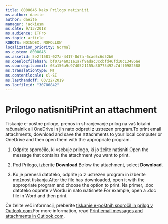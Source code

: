 ```yaml
---
title: 8000046 kako Prilogo natisniti
ms.author: daeite
author: daeite
manager: jackiesm
ms.date: 9/13/2018
ms.audience: ITPro
ms.topic: article
ROBOTS: NOINDEX, NOFOLLOW
localization_priority: Normal
ms.custom: 8000046
ms.assetid: 5e2f1581-027a-4417-8d7a-6cae5c6d52b6
ms.openlocfilehash: bf0724a031e1a7f9adac3ccbfd46fd10c13486ae
ms.sourcegitcommit: 03a156a9c9740521155a30775492c7dff0982588
ms.translationtype: MT
ms.contentlocale: sl-SI
ms.lasthandoff: 03/22/2019
ms.locfileid: "30786842"
---
```

# <a name="print-an-attachment"></a><span data-ttu-id="dd6ed-102">Prilogo natisniti</span><span class="sxs-lookup"><span data-stu-id="dd6ed-102">Print an attachment</span></span>

<span data-ttu-id="dd6ed-103">Tiskanje e-poštne priloge, prenos in shranjevanje prilog na vaš lokalni računalnik ali OneDrive in jih nato odpreti z ustrezen program.</span><span class="sxs-lookup"><span data-stu-id="dd6ed-103">To print email attachments, download and save the attachments to your local computer or OneDrive and then open them with the appropriate program.</span></span>
  
1. <span data-ttu-id="dd6ed-104">Odprite sporočilo, ki vsebuje prilogo, ki jo želite natisniti.</span><span class="sxs-lookup"><span data-stu-id="dd6ed-104">Open the message that contains the attachment you want to print.</span></span>
    
2. <span data-ttu-id="dd6ed-105">Pod Prilogo, izberite **Download**.</span><span class="sxs-lookup"><span data-stu-id="dd6ed-105">Below the attachment, select **Download**.</span></span> 
    
3. <span data-ttu-id="dd6ed-106">Ko je prenesli datoteko, odprite jo z ustrezen program in izberite možnost tiskanja.</span><span class="sxs-lookup"><span data-stu-id="dd6ed-106">After the file has downloaded, open it with the appropriate program and choose the option to print.</span></span> <span data-ttu-id="dd6ed-107">Na primer, .doc datoteko odprete v Wordu in nato natisnete.</span><span class="sxs-lookup"><span data-stu-id="dd6ed-107">For example, open a .doc file in Word and then print.</span></span>
    
<span data-ttu-id="dd6ed-108">Če želite več informacij, preberite [tiskanje e-poštnih sporočil in prilog v Outlook.com](https://go.microsoft.com/fwlink/?linkid=2021110&amp;clcid=0x409).</span><span class="sxs-lookup"><span data-stu-id="dd6ed-108">For more information, read [Print email messages and attachments in Outlook.com](https://go.microsoft.com/fwlink/?linkid=2021110&amp;clcid=0x409).</span></span>
  

